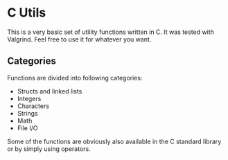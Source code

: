 # C Utils
This is a very basic set of utility functions written in C. It was tested with Valgrind. Feel free to use it for whatever you want.

## Categories

Functions are divided into following categories:
- Structs and linked lists
- Integers
- Characters
- Strings
- Math
- File I/O

Some of the functions are obviously also available in the C standard library or by simply using operators.
